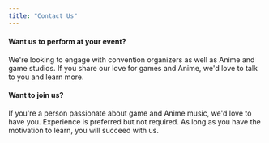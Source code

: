 ```yaml
---
title: "Contact Us"
---
```


#### Want us to perform at your event?
We're looking to engage with convention organizers as well as Anime and game studios. If you share our love for games and Anime, we'd love to talk to you and learn more.

#### Want to join us?
 If you're a person passionate about game and Anime music, we'd love to have you. Experience is preferred but not required. As long as you have the motivation to learn, you will succeed with us.
